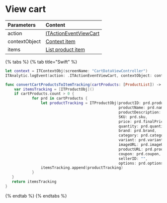 # View cart

| **Parameters** | **Content** |
| :--- | :--- |
| action | [ITActionEventViewCart](../tracking-event/log-event.md) |
| contextObject | [Context item](../tracking-parameters/context-param.md) |
| items | [List product item](../tracking-parameters/items-param.md#creating-an-itproductobj-object) |

{% tabs %}
{% tab title="Swift" %}
```swift
let context = ITContextObj(screenName: "CartDataViewController")
ITAnalytic.logEvent(action: .ITActionEventViewCart, contextObject: context, items: self.convertCartProductToItemTracking(cartProducts: cartViewModal.cartModel.cartProducts))

func convertCartProductsToItemTracking(cartProducts: [ProductList]) -> [ITProductObj] {
    var itemsTracking = [ITProductObj]()
    if cartProducts.count > 0 {
            for prd in cartProducts {
                let productTracking = ITProductObj(productID: prd.productId,
                                                   productName: prd.name,
                                                   productDescription: prd.shortDescription,
                                                   SKU: prd.sku,
                                                   price: prd.finalPrice,
                                                   quantity: prd.quantity,
                                                   brand: prd.brand,
                                                   category: prd.category,
                                                   variant: prd.variant,
                                                   imageURL: prd.imageURL,
                                                   productURL: prd.productURL,
                                                   coupon: prd.coupon,
                                                   sellerID: "",
                                                   options: prd.options)
                itemsTracking.append(productTracking)
            }
   }
   return itemsTracking
}
```
{% endtab %}
{% endtabs %}

